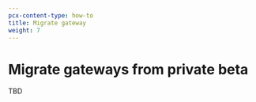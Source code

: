 ```yaml
---
pcx-content-type: how-to
title: Migrate gateway
weight: 7
---
```


# Migrate gateways from private beta

TBD